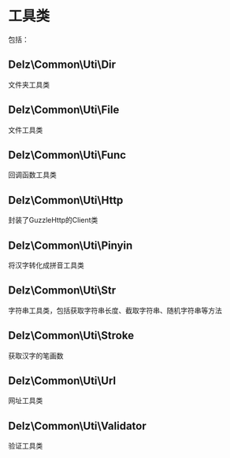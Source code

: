 # 工具类

包括：

## Delz\Common\Uti\Dir

文件夹工具类

## Delz\Common\Uti\File

文件工具类

## Delz\Common\Uti\Func

回调函数工具类

## Delz\Common\Uti\Http

封装了GuzzleHttp的Client类

## Delz\Common\Uti\Pinyin

将汉字转化成拼音工具类

## Delz\Common\Uti\Str

字符串工具类，包括获取字符串长度、截取字符串、随机字符串等方法

## Delz\Common\Uti\Stroke

获取汉字的笔画数

## Delz\Common\Uti\Url

网址工具类

## Delz\Common\Uti\Validator

验证工具类